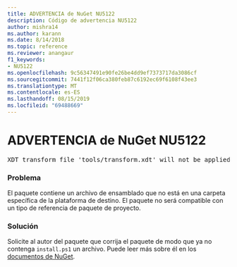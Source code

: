 ```yaml
---
title: ADVERTENCIA de NuGet NU5122
description: Código de advertencia NU5122
author: mishra14
ms.author: karann
ms.date: 8/14/2018
ms.topic: reference
ms.reviewer: anangaur
f1_keywords:
- NU5122
ms.openlocfilehash: 9c56347491e90fe26be4dd9ef7373717da3086cf
ms.sourcegitcommit: 7441f12f06ca380feb87c6192ec69f6108f43ee3
ms.translationtype: MT
ms.contentlocale: es-ES
ms.lasthandoff: 08/15/2019
ms.locfileid: "69488669"
---
```

# <a name="nuget-warning-nu5122"></a>ADVERTENCIA de NuGet NU5122
<pre>XDT transform file 'tools/transform.xdt' will not be applied when the package is installed after the migration.</pre>

### <a name="issue"></a>Problema

El paquete contiene un archivo de ensamblado que no está en una carpeta específica de la plataforma de destino. El paquete no será compatible con un tipo de referencia de paquete de proyecto.


### <a name="solution"></a>Solución

Solicite al autor del paquete que corrija el paquete de modo que ya no contenga `install.ps1` un archivo. Puede leer más sobre él en los [documentos de NuGet](https://docs.microsoft.com/en-us/nuget/consume-packages/migrate-packages-config-to-package-reference).

